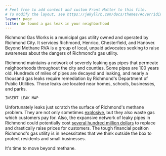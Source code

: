 ```yaml
---
# Feel free to add content and custom Front Matter to this file.
# To modify the layout, see https://jekyllrb.com/docs/themes/#overriding-theme-defaults
layout: page
title: We found a gas leak in your neighborhood
---
```


Richmond Gas Works is a municipal gas utility owned and operated by Richmond City. It services Richmond, Henrico,
Chesterfield, and Hanover. Beyond Methane RVA is a group of local, unpaid advocates seeking to raise awareness about the 
dangers of Richmond's gas utility. 

Richmond maintains a network of severely leaking gas pipes that permeate neighborhoods throughout the city and counties.
Some pipes are 100 years old. Hundreds of miles of pipes are decayed and leaking, and nearly a thousand gas leaks 
require remediation by Richmond's Department of Public Utilities. Those leaks are located near homes, schools, 
businesses, and parks. 

`INSERT LEAK MAP`

Unfortunately leaks just scratch the surface of Richmond's methane problem. They are not only sometimes 
[explosive][Explosive], but they also waste gas which customers pay for. Also, the expansive network of leaky pipes 
in Richmond could potentially cost [several hundred million dollars][pipeline] to replace and drastically raise prices for 
customers. The tough financial position Richmond's gas utility is in necessitates that we think outside the box
to protect residents and small businesses. 

It's time to move beyond methane. 

[Explosive]: ./gas-explosions.md
[pipeline]: ./pipelines.md